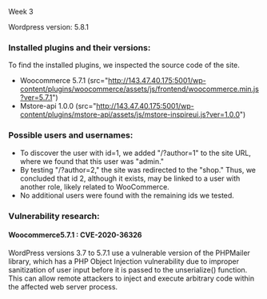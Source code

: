 Week 3

Wordpress version: 5.8.1

### Installed plugins and their versions:
To find the installed plugins, we inspected the source code of the site.
- Woocommerce 5.7.1 (src="http://143.47.40.175:5001/wp-content/plugins/woocommerce/assets/js/frontend/woocommerce.min.js?ver=5.7.1")
- Mstore-api 1.0.0 (src="http://143.47.40.175:5001/wp-content/plugins/mstore-api/assets/js/mstore-inspireui.js?ver=1.0.0")

### Possible users and usernames:
- To discover the user with id=1, we added "/?author=1" to the site URL, where we found that this user was "admin."
- By testing "/?author=2," the site was redirected to the "shop." Thus, we concluded that id 2, although it exists, may be linked to a user with another role, likely related to WooCommerce.
- No additional users were found with the remaining ids we tested.

### Vulnerability research:
#### Woocommerce5.7.1 : CVE-2020-36326
WordPress versions 3.7 to 5.7.1 use a vulnerable version of the PHPMailer library, which has a PHP Object Injection vulnerability due to improper sanitization of user input before it is passed to the unserialize() function. This can allow remote attackers to inject and execute arbitrary code within the affected web server process.

